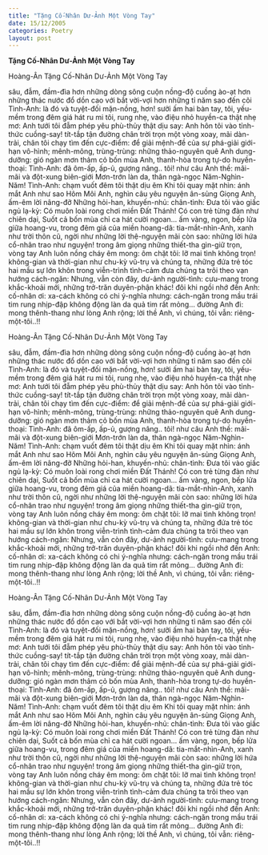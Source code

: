 ```yaml
---
title: "Tặng Cố-Nhân Dư-Ảnh Một Vòng Tay"
date: 15/12/2005
categories: Poetry
layout: post
---
```


**Tặng Cố-Nhân Dư-Ảnh Một Vòng Tay**

Hoàng-Ân
Tặng Cố-Nhân Dư-Ảnh Một Vòng Tay

sâu, đẫm, đầm-đìa hơn những dòng sông cuộn
nồng-độ cuồng ào-ạt hơn những thác nước đổ dồn
cao với bắt vời-vợi hơn những tỉ năm sao đến cõi
Tình-Anh: là đó và tuyệt-đối mặn-nồng, hơn!
sưởi ấm hai bàn tay, tôi, yếu-mềm trong đêm giá
hát ru mi tôi, rung nhẹ, vào điệu nhỏ huyền-ca
thật nhẹ mơ: Anh tưới tôi đẫm phép yêu phù-thủy
thật dịu say: Anh hôn tôi vào tỉnh-thức cuồng-say!
tít-tắp tận đường chân trời trọn một vòng xoay,
mãi dàn-trải, chân tôi chạy tìm đến cực-điểm:
để giải mệnh-đề của sự phá-giải giới-hạn vô-hình;
mênh-mông, trùng-trùng: những thảo-nguyên
quê Anh dung-dưỡng: gió ngàn mơn thảm cỏ
bốn mùa Anh, thanh-hòa trong tự-do huyền-thoại:
Tình-Anh: đã ôm-ấp, ấp-ủ, gượng nâng.. tôi!
như câu Anh thề: mãi-mãi và đột-xung biên-giới
Mơn-trớn làn da, thân ngà-ngọc Năm-Nghìn-Năm!
Tình-Anh: chạm vuốt đêm tôi thật dịu êm
Khi tôi quay mặt nhìn: ánh mắt Anh như sao Hôm
Môi Anh, nghìn câu yêu nguyện ân-sủng
Giọng Anh, ấm-êm lời nâng-đỡ
Những hỏi-han, khuyến-nhủ: chân-tình:
Đưa tôi vào giấc ngủ lạ-kỳ:
Có muôn loài rong chơi miền Đất Thánh!
Có con trẻ từng đàn như chiên dại,
Suốt cả bốn mùa chỉ ca hát cười ngoan...
ấm vàng, ngon, bếp lửa giữa hoang-vu,
trong đêm giá của miền hoang-dã:
tia-mắt-nhìn-Anh, xanh như trời thôn cũ,
ngời như những lời thệ-nguyện mãi còn sao:
những lời hứa cổ-nhân trao như nguyện!
trong âm giọng những thiết-tha gìn-giữ trọn,
vòng tay Anh luôn nồng cháy êm mong:
ôm chặt tôi: lỡ mai tình không trọn!
không-gian và thời-gian như chu-kỳ vũ-trụ
và chúng ta, những đứa trẻ tóc hai mầu
sự lớn khôn trong viễn-trình tình-cảm
đưa chúng ta trôi theo vạn hướng cách-ngăn:
Nhưng, vẫn còn đây, dư-ảnh người-tình:
cưu-mang trong khắc-khoải mới,
những trở-trăn duyên-phận khác!
đôi khi ngồi nhớ đến Anh:
cố-nhân ơi: xa-cách không có chi ý-nghĩa
nhưng: cách-ngăn trong mầu trái tim rung
nhịp-đập không động làn da quả tim
rất mỏng...
đường Anh đi: mong thênh-thang như lòng
Anh rộng; lời thề Anh, vì chúng, tôi vẫn:
riêng-một-tôi..!!

Hoàng-Ân
Tặng Cố-Nhân Dư-Ảnh Một Vòng Tay

sâu, đẫm, đầm-đìa hơn những dòng sông cuộn
nồng-độ cuồng ào-ạt hơn những thác nước đổ dồn
cao với bắt vời-vợi hơn những tỉ năm sao đến cõi
Tình-Anh: là đó và tuyệt-đối mặn-nồng, hơn!
sưởi ấm hai bàn tay, tôi, yếu-mềm trong đêm giá
hát ru mi tôi, rung nhẹ, vào điệu nhỏ huyền-ca
thật nhẹ mơ: Anh tưới tôi đẫm phép yêu phù-thủy
thật dịu say: Anh hôn tôi vào tỉnh-thức cuồng-say!
tít-tắp tận đường chân trời trọn một vòng xoay,
mãi dàn-trải, chân tôi chạy tìm đến cực-điểm:
để giải mệnh-đề của sự phá-giải giới-hạn vô-hình;
mênh-mông, trùng-trùng: những thảo-nguyên
quê Anh dung-dưỡng: gió ngàn mơn thảm cỏ
bốn mùa Anh, thanh-hòa trong tự-do huyền-thoại:
Tình-Anh: đã ôm-ấp, ấp-ủ, gượng nâng.. tôi!
như câu Anh thề: mãi-mãi và đột-xung biên-giới
Mơn-trớn làn da, thân ngà-ngọc Năm-Nghìn-Năm!
Tình-Anh: chạm vuốt đêm tôi thật dịu êm
Khi tôi quay mặt nhìn: ánh mắt Anh như sao Hôm
Môi Anh, nghìn câu yêu nguyện ân-sủng
Giọng Anh, ấm-êm lời nâng-đỡ
Những hỏi-han, khuyến-nhủ: chân-tình:
Đưa tôi vào giấc ngủ lạ-kỳ:
Có muôn loài rong chơi miền Đất Thánh!
Có con trẻ từng đàn như chiên dại,
Suốt cả bốn mùa chỉ ca hát cười ngoan...
ấm vàng, ngon, bếp lửa giữa hoang-vu,
trong đêm giá của miền hoang-dã:
tia-mắt-nhìn-Anh, xanh như trời thôn cũ,
ngời như những lời thệ-nguyện mãi còn sao:
những lời hứa cổ-nhân trao như nguyện!
trong âm giọng những thiết-tha gìn-giữ trọn,
vòng tay Anh luôn nồng cháy êm mong:
ôm chặt tôi: lỡ mai tình không trọn!
không-gian và thời-gian như chu-kỳ vũ-trụ
và chúng ta, những đứa trẻ tóc hai mầu
sự lớn khôn trong viễn-trình tình-cảm
đưa chúng ta trôi theo vạn hướng cách-ngăn:
Nhưng, vẫn còn đây, dư-ảnh người-tình:
cưu-mang trong khắc-khoải mới,
những trở-trăn duyên-phận khác!
đôi khi ngồi nhớ đến Anh:
cố-nhân ơi: xa-cách không có chi ý-nghĩa
nhưng: cách-ngăn trong mầu trái tim rung
nhịp-đập không động làn da quả tim
rất mỏng...
đường Anh đi: mong thênh-thang như lòng
Anh rộng; lời thề Anh, vì chúng, tôi vẫn:
riêng-một-tôi..!!

Hoàng-Ân
Tặng Cố-Nhân Dư-Ảnh Một Vòng Tay

sâu, đẫm, đầm-đìa hơn những dòng sông cuộn
nồng-độ cuồng ào-ạt hơn những thác nước đổ dồn
cao với bắt vời-vợi hơn những tỉ năm sao đến cõi
Tình-Anh: là đó và tuyệt-đối mặn-nồng, hơn!
sưởi ấm hai bàn tay, tôi, yếu-mềm trong đêm giá
hát ru mi tôi, rung nhẹ, vào điệu nhỏ huyền-ca
thật nhẹ mơ: Anh tưới tôi đẫm phép yêu phù-thủy
thật dịu say: Anh hôn tôi vào tỉnh-thức cuồng-say!
tít-tắp tận đường chân trời trọn một vòng xoay,
mãi dàn-trải, chân tôi chạy tìm đến cực-điểm:
để giải mệnh-đề của sự phá-giải giới-hạn vô-hình;
mênh-mông, trùng-trùng: những thảo-nguyên
quê Anh dung-dưỡng: gió ngàn mơn thảm cỏ
bốn mùa Anh, thanh-hòa trong tự-do huyền-thoại:
Tình-Anh: đã ôm-ấp, ấp-ủ, gượng nâng.. tôi!
như câu Anh thề: mãi-mãi và đột-xung biên-giới
Mơn-trớn làn da, thân ngà-ngọc Năm-Nghìn-Năm!
Tình-Anh: chạm vuốt đêm tôi thật dịu êm
Khi tôi quay mặt nhìn: ánh mắt Anh như sao Hôm
Môi Anh, nghìn câu yêu nguyện ân-sủng
Giọng Anh, ấm-êm lời nâng-đỡ
Những hỏi-han, khuyến-nhủ: chân-tình:
Đưa tôi vào giấc ngủ lạ-kỳ:
Có muôn loài rong chơi miền Đất Thánh!
Có con trẻ từng đàn như chiên dại,
Suốt cả bốn mùa chỉ ca hát cười ngoan...
ấm vàng, ngon, bếp lửa giữa hoang-vu,
trong đêm giá của miền hoang-dã:
tia-mắt-nhìn-Anh, xanh như trời thôn cũ,
ngời như những lời thệ-nguyện mãi còn sao:
những lời hứa cổ-nhân trao như nguyện!
trong âm giọng những thiết-tha gìn-giữ trọn,
vòng tay Anh luôn nồng cháy êm mong:
ôm chặt tôi: lỡ mai tình không trọn!
không-gian và thời-gian như chu-kỳ vũ-trụ
và chúng ta, những đứa trẻ tóc hai mầu
sự lớn khôn trong viễn-trình tình-cảm
đưa chúng ta trôi theo vạn hướng cách-ngăn:
Nhưng, vẫn còn đây, dư-ảnh người-tình:
cưu-mang trong khắc-khoải mới,
những trở-trăn duyên-phận khác!
đôi khi ngồi nhớ đến Anh:
cố-nhân ơi: xa-cách không có chi ý-nghĩa
nhưng: cách-ngăn trong mầu trái tim rung
nhịp-đập không động làn da quả tim
rất mỏng...
đường Anh đi: mong thênh-thang như lòng
Anh rộng; lời thề Anh, vì chúng, tôi vẫn:
riêng-một-tôi..!!
